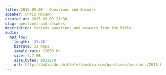 ```yaml
---
title: 2015.09.09 - Questions and Answers
speaker: Chris McCann
created_at: 2015-09-09 21:30
slug: questions-and-answers
description: Various questions and answers from the Bible
audio:
  mp3_low:
    length: '33:28'
    bitrate: 32 Kbps
    sample_rate: 22050 Hz
    size: 7.7 MB
    size_bytes: 8032260
    url: http://audiocdn.ebiblefellowship.com/questions/sessions/2015.09.09_McCann_-_Questions_and_Answers.mp3
---
```

